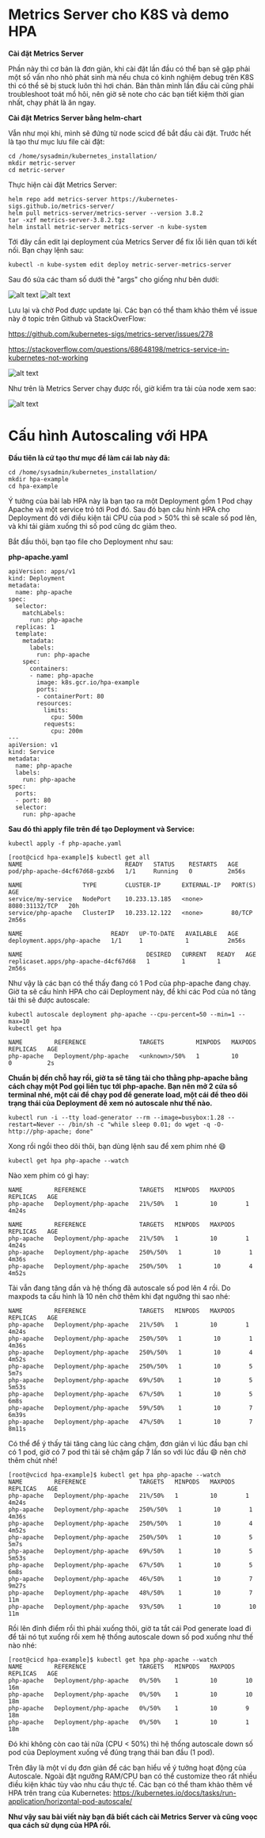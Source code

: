 # Metrics Server cho K8S và demo HPA

**Cài đặt Metrics Server**

Phần này thì cơ bản là đơn giản, khi cài đặt lần đầu có thể bạn sẽ gặp phải một số vấn nho nhỏ phát sinh mà nếu chưa có kinh nghiệm debug trên K8S thì có thể sẽ bị stuck luôn thì hơi chán. Bản thân mình lần đầu cài cũng phải troubleshoot toát mồ hôi, nên giờ sẽ note cho các bạn tiết kiệm thời gian nhất, chạy phát là ăn ngay.

**Cài đặt Metrics Server bằng helm-chart**

Vẫn như mọi khi, mình sẽ đứng từ node scicd để bắt đầu cài đặt. Trước hết là tạo thư mục lưu file cài đặt:

```
cd /home/sysadmin/kubernetes_installation/
mkdir metric-server
cd metric-server
```

Thực hiện cài đặt Metrics Server:

```
helm repo add metrics-server https://kubernetes-sigs.github.io/metrics-server/
helm pull metrics-server/metrics-server --version 3.8.2
tar -xzf metrics-server-3.8.2.tgz
helm install metric-server metrics-server -n kube-system
```

Tới đây cần edit lại deployment của Metrics Server để fix lỗi liên quan tới kết nối. Bạn chạy lệnh sau:

```
kubectl -n kube-system edit deploy metric-server-metrics-server
```

Sau đó sửa các tham số dưới thẻ "args" cho giống như bên dưới:

![alt text](image-20.png)
![alt text](image-21.png)

Lưu lại và chờ Pod được update lại. Các bạn có thể tham khảo thêm về issue này ở topic trên Github và StackOverFlow:

https://github.com/kubernetes-sigs/metrics-server/issues/278

https://stackoverflow.com/questions/68648198/metrics-service-in-kubernetes-not-working


![alt text](image-22.png)

Như trên là Metrics Server chạy được rồi, giờ kiểm tra tải của node xem sao:

![alt text](image-23.png)


# Cấu hình Autoscaling với HPA

**Đầu tiên là cứ tạo thư mục để làm cái lab này đã:**

```
cd /home/sysadmin/kubernetes_installation/
mkdir hpa-example
cd hpa-example
```

Ý tưởng của bài lab HPA này là bạn tạo ra một Deployment gồm 1 Pod chạy Apache và một service trỏ tới Pod đó. Sau đó bạn cấu hình HPA cho Deployment đó với điều kiện tải CPU của pod > 50% thì sẽ scale số pod lên, và khi tải giảm xuống thì số pod cũng dc giảm theo.

Bắt đầu thôi, bạn tạo file cho Deployment như sau:

**php-apache.yaml**

```
apiVersion: apps/v1
kind: Deployment
metadata:
  name: php-apache
spec:
  selector:
    matchLabels:
      run: php-apache
  replicas: 1
  template:
    metadata:
      labels:
        run: php-apache
    spec:
      containers:
      - name: php-apache
        image: k8s.gcr.io/hpa-example
        ports:
        - containerPort: 80
        resources:
          limits:
            cpu: 500m
          requests:
            cpu: 200m
---
apiVersion: v1
kind: Service
metadata:
  name: php-apache
  labels:
    run: php-apache
spec:
  ports:
  - port: 80
  selector:
    run: php-apache
```

**Sau đó thì apply file trên để tạo Deployment và Service:**

```
kubectl apply -f php-apache.yaml
```

```
[root@cicd hpa-example]$ kubectl get all
NAME                             READY   STATUS    RESTARTS   AGE
pod/php-apache-d4cf67d68-gzxb6   1/1     Running   0          2m56s

NAME                 TYPE        CLUSTER-IP      EXTERNAL-IP   PORT(S)          AGE
service/my-service   NodePort    10.233.13.185   <none>        8080:31132/TCP   20h
service/php-apache   ClusterIP   10.233.12.122   <none>        80/TCP           2m56s

NAME                         READY   UP-TO-DATE   AVAILABLE   AGE
deployment.apps/php-apache   1/1     1            1           2m56s

NAME                                   DESIRED   CURRENT   READY   AGE
replicaset.apps/php-apache-d4cf67d68   1         1         1       2m56s
```

Như vậy là các bạn có thể thấy đang có 1 Pod của php-apache đang chạy. Giờ ta sẽ cấu hình HPA cho cái Deployment này, để khi các Pod của nó tăng tải thì sẽ được autoscale:

```
kubectl autoscale deployment php-apache --cpu-percent=50 --min=1 --max=10
kubectl get hpa
```

```
NAME         REFERENCE               TARGETS         MINPODS   MAXPODS   REPLICAS   AGE
php-apache   Deployment/php-apache   <unknown>/50%   1         10        0          2s
```

**Chuẩn bị đến chỗ hay rồi, giờ ta sẽ tăng tải cho thằng php-apache bằng cách chạy một Pod gọi liên tục tới php-apache. Bạn nên mở 2 cửa sổ terminal nhé, một cái để chạy pod để generate load, một cái để theo dõi trạng thái của Deployment để xem nó autoscale như thế nào.**

```
kubectl run -i --tty load-generator --rm --image=busybox:1.28 --restart=Never -- /bin/sh -c "while sleep 0.01; do wget -q -O- http://php-apache; done"
```

Xong rồi ngồi theo dõi thôi, bạn dùng lệnh sau để xem phim nhé 😄

```
kubectl get hpa php-apache --watch
```

Nào xem phim có gì hay:

```
NAME         REFERENCE               TARGETS   MINPODS   MAXPODS   REPLICAS   AGE
php-apache   Deployment/php-apache   21%/50%   1         10        1          4m24s
```

```
NAME         REFERENCE               TARGETS   MINPODS   MAXPODS   REPLICAS   AGE
php-apache   Deployment/php-apache   21%/50%   1         10        1          4m24s
php-apache   Deployment/php-apache   250%/50%   1         10        1          4m36s
php-apache   Deployment/php-apache   250%/50%   1         10        4          4m52s
```

Tải vẫn đang tăng dần và hệ thống đã autoscale số pod lên 4 rồi. Do maxpods ta cấu hình là 10 nên chờ thêm khi đạt ngưỡng thì sao nhé:

```
NAME         REFERENCE               TARGETS   MINPODS   MAXPODS   REPLICAS   AGE
php-apache   Deployment/php-apache   21%/50%   1         10        1          4m24s
php-apache   Deployment/php-apache   250%/50%   1         10        1          4m36s
php-apache   Deployment/php-apache   250%/50%   1         10        4          4m52s
php-apache   Deployment/php-apache   250%/50%   1         10        5          5m7s
php-apache   Deployment/php-apache   69%/50%    1         10        5          5m53s
php-apache   Deployment/php-apache   67%/50%    1         10        5          6m8s
php-apache   Deployment/php-apache   59%/50%    1         10        7          6m39s
php-apache   Deployment/php-apache   47%/50%    1         10        7          8m11s
```

Có thể để ý thấy tải tăng càng lúc càng chậm, đơn giản vì lúc đầu bạn chỉ có 1 pod, giờ có 7 pod thì tải sẽ chậm gấp 7 lần so với lúc đầu 😄 nên chờ thêm chút nhé!

```
[root@vcicd hpa-example]$ kubectl get hpa php-apache --watch
NAME         REFERENCE               TARGETS   MINPODS   MAXPODS   REPLICAS   AGE
php-apache   Deployment/php-apache   21%/50%   1         10        1          4m24s
php-apache   Deployment/php-apache   250%/50%   1         10        1          4m36s
php-apache   Deployment/php-apache   250%/50%   1         10        4          4m52s
php-apache   Deployment/php-apache   250%/50%   1         10        5          5m7s
php-apache   Deployment/php-apache   69%/50%    1         10        5          5m53s
php-apache   Deployment/php-apache   67%/50%    1         10        5          6m8s
php-apache   Deployment/php-apache   46%/50%    1         10        7          9m27s
php-apache   Deployment/php-apache   48%/50%    1         10        7          11m
php-apache   Deployment/php-apache   93%/50%    1         10        10         11m
```

Rồi lên đỉnh điểm rồi thì phải xuống thôi, giờ ta tắt cái Pod generate load đi để tải nó tụt xuống rồi xem hệ thống autoscale down số pod xuống như thế nào nhé:

```
[root@cicd hpa-example]$ kubectl get hpa php-apache --watch
NAME         REFERENCE               TARGETS   MINPODS   MAXPODS   REPLICAS   AGE
php-apache   Deployment/php-apache   0%/50%    1         10        10         16m
php-apache   Deployment/php-apache   0%/50%    1         10        10         18m
php-apache   Deployment/php-apache   0%/50%    1         10        9          18m
php-apache   Deployment/php-apache   0%/50%    1         10        1          18m
```

Đó khi không còn cao tải nữa (CPU < 50%) thì hệ thống autoscale down số pod của Deployment xuống về đúng trạng thái ban đầu (1 pod).

Trên đây là một ví dụ đơn giản để các bạn hiểu về ý tưởng hoạt động của Autoscale. Ngoài đặt ngưỡng RAM/CPU bạn có thể customize theo rất nhiều điều kiện khác tùy vào nhu cầu thực tế. Các bạn có thể tham khảo thêm về HPA trên trang của Kubernetes: https://kubernetes.io/docs/tasks/run-application/horizontal-pod-autoscale/

**Như vậy sau bài viết này bạn đã biết cách cài Metrics Server và cũng voọc qua cách sử dụng của HPA rồi.**
